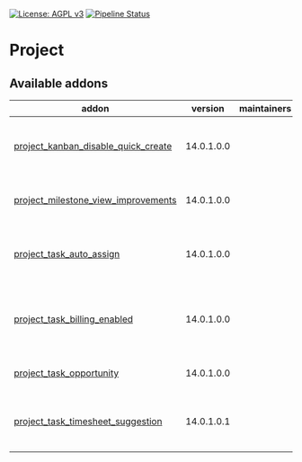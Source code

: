 [![License: AGPL v3](https://img.shields.io/badge/License-AGPL%20v3-blue.svg)](https://www.gnu.org/licenses/agpl-3.0)
[![Pipeline Status](https://gitlab.com/tawasta/odoo/project/badges/14.0-dev/pipeline.svg)](https://gitlab.com/tawasta/odoo/project/-/pipelines/)

Project
=======

[//]: # (addons)

Available addons
----------------
addon | version | maintainers | summary
--- | --- | --- | ---
[project_kanban_disable_quick_create](project_kanban_disable_quick_create/) | 14.0.1.0.0 |  | Disable quick create from task kanban
[project_milestone_view_improvements](project_milestone_view_improvements/) | 14.0.1.0.0 |  | Improved project milestone views
[project_task_auto_assign](project_task_auto_assign/) | 14.0.1.0.0 |  | Assign unassigned task when stage is changed
[project_task_billing_enabled](project_task_billing_enabled/) | 14.0.1.0.0 |  | Billing enabled boolean field for project task
[project_task_opportunity](project_task_opportunity/) | 14.0.1.0.0 |  | Create an opportunity from a task
[project_task_timesheet_suggestion](project_task_timesheet_suggestion/) | 14.0.1.0.1 |  | Suggest a timesheet description based on the task

[//]: # (end addons)
